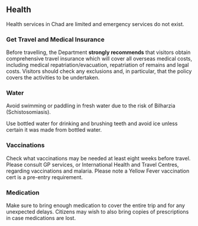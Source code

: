 ## Health

Health services in Chad are limited and emergency services do not exist.

### **Get Travel and Medical Insurance**

Before travelling, the Department **strongly recommends** that visitors obtain comprehensive travel insurance which will cover all overseas medical costs, including medical repatriation/evacuation, repatriation of remains and legal costs. Visitors should check any exclusions and, in particular, that the policy covers the activities to be undertaken.

### **Water**

Avoid swimming or paddling in fresh water due to the risk of Bilharzia (Schistosomiasis).

Use bottled water for drinking and brushing teeth and avoid ice unless certain it was made from bottled water.

### **Vaccinations**

Check what vaccinations may be needed at least eight weeks before travel. Please consult GP services, or International Health and Travel Centres, regarding vaccinations and malaria. Please note a Yellow Fever vaccination cert is a pre-entry requirement.

### **Medication**

Make sure to bring enough medication to cover the entire trip and for any unexpected delays. Citizens may wish to also bring copies of prescriptions in case medications are lost.